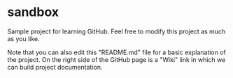 sandbox
=======

Sample project for learning GitHub.  Feel free to modify this project as much as you like.

Note that you can also edit this "README.md" file for a basic explanation of the 
project.  On the right side of the GitHub page is a "Wiki" link in which we
can build project documentation.
